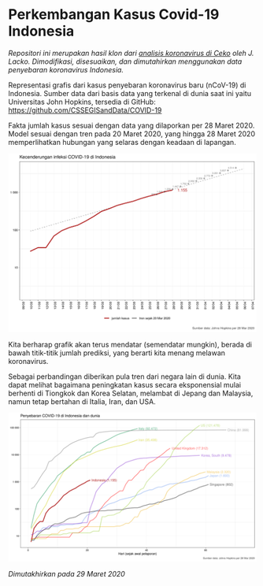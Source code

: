 # Perkembangan Kasus Covid-19 Indonesia

_Repositori ini merupakan hasil klon dari_ [_analisis koronavirus di Ceko_](https://github.com/jlacko/koronavirus) _oleh J. Lacko. Dimodifikasi, disesuaikan, dan dimutahirkan menggunakan data penyebaran koronavirus Indonesia._

Representasi grafis dari kasus penyebaran koronavirus baru (nCoV-19) di Indonesia. Sumber data dari basis data yang terkenal di dunia saat ini yaitu Universitas John Hopkins, tersedia di GitHub: https://github.com/CSSEGISandData/COVID-19

Fakta jumlah kasus sesuai dengan data yang dilaporkan per 28 Maret 2020. Model sesuai dengan tren pada 20 Maret 2020, yang hingga 28 Maret 2020 memperlihatkan hubungan yang selaras dengan keadaan di lapangan.

<p align="center">
  <img src="./img/image.png" alt="trendline"/>
</p>

Kita berharap grafik akan terus mendatar (semendatar mungkin), berada di bawah titik-titik jumlah prediksi, yang berarti kita menang melawan koronavirus.

Sebagai perbandingan diberikan pula tren dari negara lain di dunia. Kita dapat melihat bagaimana peningkatan kasus secara eksponensial mulai berhenti di Tiongkok dan Korea Selatan, melambat di Jepang dan Malaysia, namun tetap bertahan di Italia, Iran, dan USA.

<p align="center">
  <img src="./img/foreign.png" alt="foreign"/>
</p>

_Dimutakhirkan pada 29 Maret 2020_